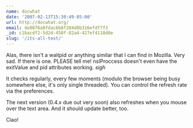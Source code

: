 ```yaml
---
name: docwhat
date: '2007-02-13T15:30:49-05:00'
url: http://docwhat.org/
email: 4e8076a0fdac6b8f284d8b316efdf7f3
_id: c1bacdf2-5d2d-458f-82a4-427ef4118d0e
slug: '/its-all-text/'
---
```


Alas, there isn't a waitpid or anything similar that I can find in Mozilla.
Very sad. If there is one. PLEASE tell me! nsIProccess doesn't even have the
exitValue and pid attributes working. _sigh_

It checks regularly, every few moments (modulo the browser being busy
somewhere else, it's only single threaded). You can control the refresh rate
via the preferences.

The next version (0.4.x due out very soon) also refreshes when you mouse over
the text area. And it should update better, too.

Ciao!
